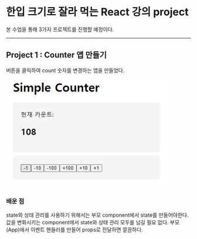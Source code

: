 # 한입 크기로 잘라 먹는 React 강의 project
본 수업을 통해 3가지 프로젝트를 진행할 예정이다.

---

## Project 1 : Counter 앱 만들기
버튼을 클릭하여 count 숫자를 변경하는 앱을 만들었다.

![Counter page](reactproject01/counter_page.png)

### 배운 점
state와 상태 관리를 사용하기 위해서는 부모 component에서 state를 만들어야한다.
값을 변화시키는 component에서 state와 상태 관리 모두를 넘길 필요 없다.
부모(App)에서 이벤트 핸들러를 만들어 props로 전달하면 깔끔하다.
